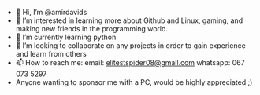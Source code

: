 - 👋 Hi, I’m @amirdavids
- 👀 I’m interested in learning more about Github and Linux, gaming, and making new friends in the programming world.
- 🌱 I’m currently learning python
- 💞️ I’m looking to collaborate on any projects in order to gain experience and learn from others
- 📫 How to reach me: email: elitestspider08@gmail.com
                       whatsapp: 067 073 5297
- Anyone wanting to sponsor me with a PC, would be highly appreciated ;)

